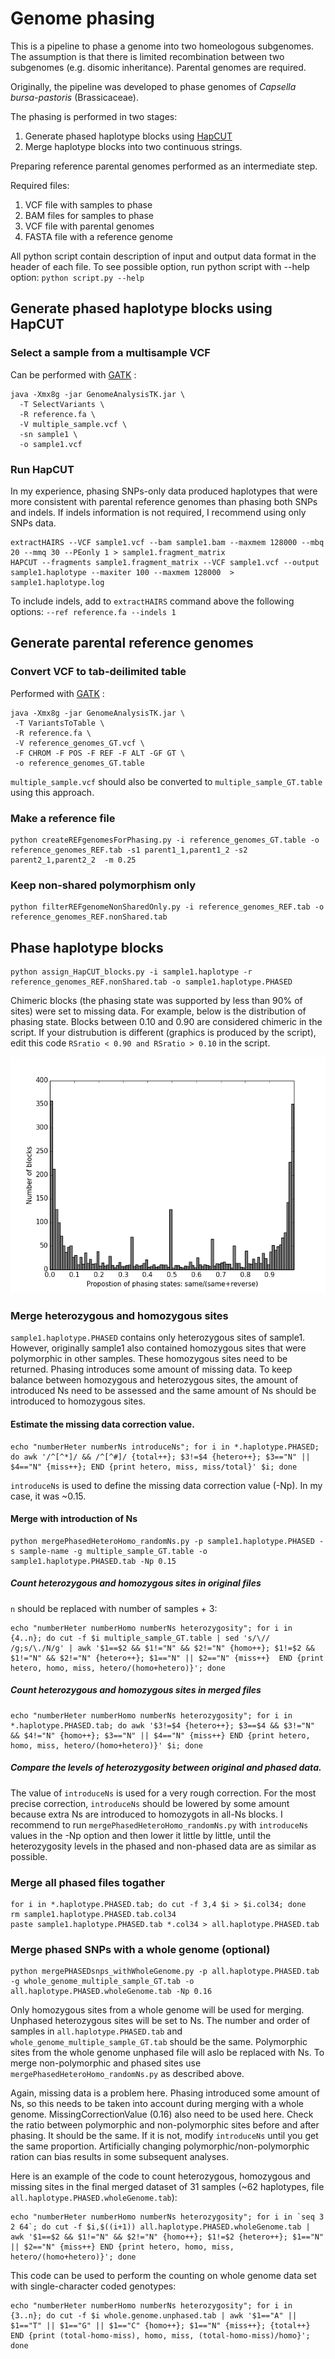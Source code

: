# Genome phasing
This is a pipeline to phase a genome into two homeologous subgenomes. The assumption is that there is limited recombination between two subgenomes (e.g. disomic inheritance). Parental genomes are required.

Originally, the pipeline was developed to phase genomes of *Capsella bursa-pastoris* (Brassicaceae).

The phasing is performed in two stages:

1. Generate phased haplotype blocks using [HapCUT](https://github.com/vibansal/hapcut)
2. Merge haplotype blocks into two continuous strings.

Preparing reference parental genomes performed as an intermediate step.

Required files:  

1) VCF file with samples to phase  
2) BAM files for samples to phase  
3) VCF file with parental genomes  
4) FASTA file with a reference genome  

All python script contain description of input and output data format in the header of each file.
To see possible option, run python script with --help option:
`python script.py --help`

## Generate phased haplotype blocks using HapCUT

### Select a sample from a multisample VCF
Can be performed with [GATK](https://software.broadinstitute.org/gatk/gatkdocs/org_broadinstitute_gatk_tools_walkers_variantutils_SelectVariants.php) :
```
java -Xmx8g -jar GenomeAnalysisTK.jar \
  -T SelectVariants \
  -R reference.fa \
  -V multiple_sample.vcf \
  -sn sample1 \
  -o sample1.vcf
```

### Run HapCUT

In my experience, phasing SNPs-only data produced haplotypes that were more consistent with parental reference genomes than phasing both SNPs and indels. If indels information is not required, I recommend using only SNPs data.

```
extractHAIRS --VCF sample1.vcf --bam sample1.bam --maxmem 128000 --mbq 20 --mmq 30 --PEonly 1 > sample1.fragment_matrix
HAPCUT --fragments sample1.fragment_matrix --VCF sample1.vcf --output sample1.haplotype --maxiter 100 --maxmem 128000  > sample1.haplotype.log
```
To include indels, add to `extractHAIRS` command above the following options: `--ref reference.fa --indels 1`

## Generate parental reference genomes

### Convert VCF to tab-deilimited table

Performed with [GATK](https://software.broadinstitute.org/gatk/gatkdocs/org_broadinstitute_gatk_tools_walkers_variantutils_VariantsToTable.php) :
```
java -Xmx8g -jar GenomeAnalysisTK.jar \
 -T VariantsToTable \
 -R reference.fa \
 -V reference_genomes_GT.vcf \
 -F CHROM -F POS -F REF -F ALT -GF GT \
 -o reference_genomes_GT.table
```
`multiple_sample.vcf` should also be converted to `multiple_sample_GT.table` using this approach.

### Make a reference file
```
python createREFgenomesForPhasing.py -i reference_genomes_GT.table -o reference_genomes_REF.tab -s1 parent1_1,parent1_2 -s2 parent2_1,parent2_2  -m 0.25
```
### Keep non-shared polymorphism only
```
python filterREFgenomeNonSharedOnly.py -i reference_genomes_REF.tab -o reference_genomes_REF.nonShared.tab
```
## Phase haplotype blocks
```
python assign_HapCUT_blocks.py -i sample1.haplotype -r reference_genomes_REF.nonShared.tab -o sample1.haplotype.PHASED
```
Chimeric blocks (the phasing state was supported by less than 90% of sites) were set to missing data.
For example, below is the distribution of phasing state. Blocks between 0.10 and 0.90 are considered chimeric in the script. If your distrubution is different (graphics is produced by the script), edit this code `RSratio < 0.90 and RSratio > 0.10` in the script.

![alt tag](chimericBlocks.png)

### Merge heterozygous and homozygous sites

`sample1.haplotype.PHASED` contains only heterozygous sites of sample1. However, originally sample1 also contained homozygous sites that were polymorphic in other samples. These homozygous sites need to be returned.
Phasing introduces some amount of missing data. To keep balance between homozygous and heterozygous sites, the amount of introduced Ns need to be assessed and the same amount of Ns should be introduced to homozygous sites.

#### Estimate the missing data correction value.
```
echo "numberHeter numberNs introduceNs"; for i in *.haplotype.PHASED; do awk '/^[^*]/ && /^[^#]/ {total++}; $3!=$4 {hetero++}; $3=="N" || $4=="N" {miss++}; END {print hetero, miss, miss/total}' $i; done
```

`introduceNs` is used to define the missing data correction value (-Np). In my case, it was ~0.15.

#### Merge with introduction of Ns
```
python mergePhasedHeteroHomo_randomNs.py -p sample1.haplotype.PHASED -s sample-name -g multiple_sample_GT.table -o sample1.haplotype.PHASED.tab -Np 0.15
```

##### Count heterozygous and homozygous sites in original files
`n` should be replaced with number of samples + 3:
```
echo "numberHeter numberHomo numberNs heterozygosity"; for i in {4..n}; do cut -f $i multiple_sample_GT.table | sed 's/\// /g;s/\./N/g' | awk '$1==$2 && $1!="N" && $2!="N" {homo++}; $1!=$2 && $1!="N" && $2!="N" {hetero++}; $1=="N" || $2=="N" {miss++}  END {print hetero, homo, miss, hetero/(homo+hetero)}'; done
```

##### Count heterozygous and homozygous sites in merged files
```
echo "numberHeter numberHomo numberNs heterozygosity"; for i in *.haplotype.PHASED.tab; do awk '$3!=$4 {hetero++}; $3==$4 && $3!="N" && $4!="N" {homo++}; $3=="N" || $4=="N" {miss++} END {print hetero, homo, miss, hetero/(homo+hetero)}' $i; done
```

##### Compare the levels of heterozygosity between original and phased data.

The value of `introduceNs` is used for a very rough correction. For the most precise correction, `introduceNs` should be lowered by some amount because extra Ns are introduced to homozygots in all-Ns blocks.
I recommend to run `mergePhasedHeteroHomo_randomNs.py` with `introduceNs` values in the -Np option and then lower it little by little, until the heterozygosity levels in the phased and non-phased data are as similar as possible.

### Merge all phased files togather
```
for i in *.haplotype.PHASED.tab; do cut -f 3,4 $i > $i.col34; done
rm sample1.haplotype.PHASED.tab.col34
paste sample1.haplotype.PHASED.tab *.col34 > all.haplotype.PHASED.tab
```

### Merge phased SNPs with a whole genome (optional)

```
python mergePHASEDsnps_withWholeGenome.py -p all.haplotype.PHASED.tab -g whole_genome_multiple_sample_GT.tab -o all.haplotype.PHASED.wholeGenome.tab -Np 0.16
```
Only homozygous sites from a whole genome will be used for merging. Unphased heterozygous sites will be set to Ns. The number and order of samples in `all.haplotype.PHASED.tab` and `whole_genome_multiple_sample_GT.tab` should be the same. Polymorphic sites from the whole genome unphased file will aslo be replaced with Ns. To merge non-polymorphic and phased sites use `mergePhasedHeteroHomo_randomNs.py` as described above.


Again, missing data is a problem here. Phasing introduced some amount of Ns, so this needs to be taken into account during merging with a whole genome. MissingCorrectionValue (0.16) also need to be used here. Check the ratio between polymorphic and non-polymorphic sites before and after phasing. It should be the same. If it is not, modify `introduceNs` until you get the same proportion. Artificially changing polymorphic/non-polymorphic ration can bias results in some subsequent analyses.

Here is an example of the code to count heterozygous, homozygous and missing sites in the final merged dataset of 31 samples (~62 haplotypes, file `all.haplotype.PHASED.wholeGenome.tab`):

```
echo "numberHeter numberHomo numberNs heterozygosity"; for i in `seq 3 2 64`; do cut -f $i,$((i+1)) all.haplotype.PHASED.wholeGenome.tab | awk '$1==$2 && $1!="N" && $2!="N" {homo++}; $1!=$2 {hetero++}; $1=="N" || $2=="N" {miss++} END {print hetero, homo, miss, hetero/(homo+hetero)}'; done
```

This code can be used to perform the counting on whole genome data set with single-character coded genotypes:
```
echo "numberHeter numberHomo numberNs heterozygosity"; for i in {3..n}; do cut -f $i whole.genome.unphased.tab | awk '$1=="A" || $1=="T" || $1=="G" || $1=="C" {homo++}; $1=="N" {miss++}; {total++} END {print (total-homo-miss), homo, miss, (total-homo-miss)/homo}'; done
```
